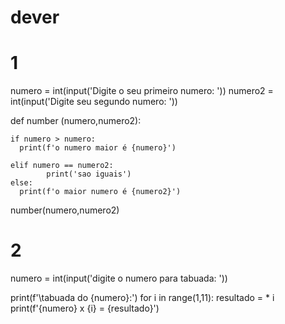 # dever
# 1
numero = int(input('Digite o seu primeiro numero: '))
numero2 = int(input('Digite seu segundo numero: '))


def number (numero,numero2):
    
    if numero > numero:
      print(f'o numero maior é {numero}')

    elif numero == numero2:
            print('sao iguais')
    else:
      print(f'o maior numero é {numero2}')
      
number(numero,numero2)


# 2
numero = int(input('digite o numero para tabuada: '))

print(f'\tabuada do {numero}:\')
for i in range(1,11):
resultado  = * i 
print(f'{numero} x {i} = {resultado}')
